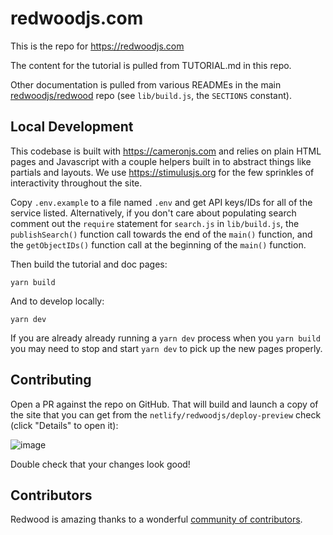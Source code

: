 # redwoodjs.com

This is the repo for https://redwoodjs.com

The content for the tutorial is pulled from TUTORIAL.md in this repo.

Other documentation is pulled from various READMEs in the main [redwoodjs/redwood](https://github.com/redwoodjs/redwood) repo (see `lib/build.js`, the `SECTIONS` constant).

## Local Development

This codebase is built with https://cameronjs.com and relies on plain HTML pages and Javascript with a couple helpers built in to abstract things like partials and layouts. We use https://stimulusjs.org for the few sprinkles of interactivity throughout the site.

Copy `.env.example` to a file named `.env` and get API keys/IDs for all of the service listed. Alternatively, if you don't care about populating search comment out the `require` statement for `search.js` in `lib/build.js`, the `publishSearch()` function call towards the end of the `main()` function, and the `getObjectIDs()` function call at the beginning of the `main()` function.

Then build the tutorial and doc pages:

    yarn build

And to develop locally:

    yarn dev

If you are already already running a `yarn dev` process when you `yarn build` you may need to stop and start `yarn dev` to pick up the new pages properly.

## Contributing

Open a PR against the repo on GitHub. That will build and launch a copy of the site that you can get from the `netlify/redwoodjs/deploy-preview` check (click "Details" to open it):

![image](https://user-images.githubusercontent.com/300/76569613-c4421000-6470-11ea-8223-eb98504e6994.png)

Double check that your changes look good!

## Contributors

Redwood is amazing thanks to a wonderful [community of contributors](https://github.com/redwoodjs/redwood/blob/main/README.md#contributors).
